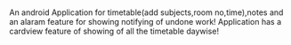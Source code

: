 #  
An android Application for timetable(add subjects,room no,time),notes and an alaram feature for showing notifying of undone work!
Application has a cardview feature of showing of all the timetable daywise!
